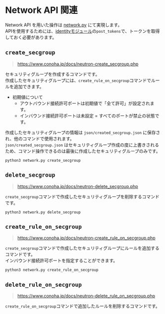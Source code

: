 # Network API 関連

Network API を用いた操作は [network.py](../../src/network.py) にて実現します。  
APIを使用するためには、[identityモジュール](identity.md)の`post_tokens`で、トークンを取得しておく必要があります。

## `create_secgroup`

> https://www.conoha.jp/docs/neutron-create_secgroup.php

セキュリティグループを作成するコマンドです。  
作成したセキュリティグループには、`create_rule_on_secgroup`コマンドでルールを追加できます。  

* 初期値について
  * アウトバウンド接続許可ポートは初期値で「全て許可」が設定されます。
  * インバウンド接続許可ポートは未設定 = すべてのポートが禁止の状態です。


作成したセキュリティグループの情報は `json/created_secgroup.json` に保存され、他のコマンドで使用されます。  
`json/created_secgroup.json` はセキュリティグループ作成の度に上書きされるため、コマンド操作できるのは最後に作成したセキュリティグループのみです。  

```
python3 network.py create_secgroup
```

## `delete_secgroup`

> https://www.conoha.jp/docs/neutron-delete_secgroup.php

`create_secgroup`コマンドで作成したセキュリティグループを削除するコマンドです。

```
python3 network.py delete_secgroup
```

## `create_rule_on_secgroup`

> https://www.conoha.jp/docs/neutron-create_rule_on_secgroup.php

`create_secgroup`コマンドで作成したセキュリティグループにルールを追加するコマンドです。  
インバウンド接続許可ポートを指定することができます。

```
python3 network.py create_rule_on_secgroup
```

## `delete_rule_on_secgroup`

> https://www.conoha.jp/docs/neutron-delete_rule_on_secgroup.php

`create_rule_on_secgroup`コマンドで追加したルールを削除するコマンドです。